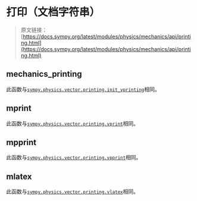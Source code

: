 # 打印（文档字符串）

> 原文链接：[https://docs.sympy.org/latest/modules/physics/mechanics/api/printing.html](https://docs.sympy.org/latest/modules/physics/mechanics/api/printing.html)

## mechanics_printing

此函数与[`sympy.physics.vector.printing.init_vprinting`](../../vector/api/printing.html#sympy.physics.vector.printing.init_vprinting "sympy.physics.vector.printing.init_vprinting")相同。

## mprint

此函数与[`sympy.physics.vector.printing.vprint`](../../vector/api/printing.html#sympy.physics.vector.printing.vprint "sympy.physics.vector.printing.vprint")相同。

## mpprint

此函数与[`sympy.physics.vector.printing.vpprint`](../../vector/api/printing.html#sympy.physics.vector.printing.vpprint "sympy.physics.vector.printing.vpprint")相同。

## mlatex

此函数与[`sympy.physics.vector.printing.vlatex`](../../vector/api/printing.html#sympy.physics.vector.printing.vlatex "sympy.physics.vector.printing.vlatex")相同。
